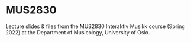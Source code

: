 # MUS2830
Lecture slides &amp; files from the MUS2830 Interaktiv Musikk course (Spring 2022) at the Department of Musicology, University of Oslo.
